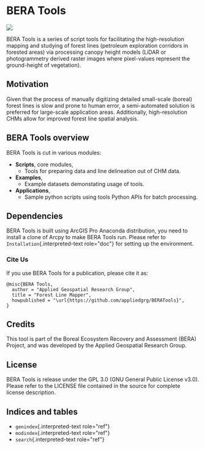 # BERA Tools

![](../../Images/BERALogo.png)

BERA Tools is a series of script tools for facilitating the
high-resolution mapping and studying of forest lines (petroleum
exploration corridors in forested areas) via processing canopy height
models (LiDAR or photogrammetry derived raster images where pixel-values
represent the ground-height of vegetation).

## Motivation

Given that the process of manually digitizing detailed small-scale
(boreal) forest lines is slow and prone to human error, a semi-automated
solution is preferred for large-scale application areas. Additionally,
high-resolution CHMs allow for improved forest line spatial analysis.

## BERA Tools overview

BERA Tools is cut in various modules:

-   **Scripts**, core modules,
    -   Tools for preparing data and line delineation out of CHM data.
-   **Examples**,
    -   Example datasets demonstating usage of tools.
-   **Applications**,
    -   Sample python scripts using tools Python APIs for batch
        processing.

## Dependencies

BERA Tools is built using ArcGIS Pro Anaconda distribution, you need to
install a clone of Arcpy to make BERA Tools run. Please refer to
`Installation`{.interpreted-text role="doc"} for setting up the
environment.

### Cite Us

If you use BERA Tools for a publication, please cite it as:

    @misc{BERA Tools,
      author = "Applied Geospatial Research Group",
      title = "Forest Line Mapper",
      howpublished = "\url{https://github.com/appliedgrg/BERATools}",
    }

## Credits

This tool is part of the Boreal Ecosystem Recovery and Assessment (BERA)
Project, and was developed by the Applied Geospatial Research Group.

## License

BERA Tools is release under the GPL 3.0 (GNU General Public License
v3.0). Please refer to the LICENSE file contained in the source for
complete license description.

## Indices and tables

-   `genindex`{.interpreted-text role="ref"}
-   `modindex`{.interpreted-text role="ref"}
-   `search`{.interpreted-text role="ref"}
